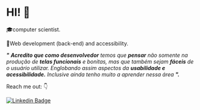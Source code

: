 # HI! 👋
🎓computer scientist.

📘Web development (back-end) and accessibility.

 ***"** **Acredito que como **desenvolvedor**** temos que **pensar** não somente na produção de **telas funcionais** e bonitas, mas que também sejam **fáceis** de o usuário utilizar. Englobando assim aspectos da **usabilidade e acessibilidade.** Inclusive ainda tenho muito a aprender nessa área **".*** 
 
 Reach me out: 👇
 
 [![Linkedin Badge](https://img.shields.io/badge/-LinkedIn-blue?style=flat-square&logo=Linkedin&logoColor=white&link=https://www.linkedin.com/in/wesley-s-rocha/)](https://www.linkedin.com/in/wesley-s-rocha/)
